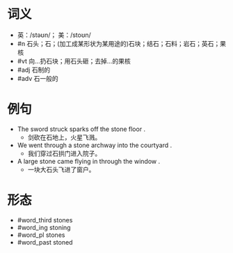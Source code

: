 # 词义
- 英：/stəʊn/； 美：/stoʊn/
- #n 石头；石；(加工成某形状为某用途的)石块；结石；石料；岩石；英石；果核
- #vt 向…扔石块；用石头砸；去掉…的果核
- #adj 石制的
- #adv 石一般的
# 例句
- The sword struck sparks off the stone floor .
	- 剑砍在石地上，火星飞溅。
- We went through a stone archway into the courtyard .
	- 我们穿过石拱门进入院子。
- A large stone came flying in through the window .
	- 一块大石头飞进了窗户。
# 形态
- #word_third stones
- #word_ing stoning
- #word_pl stones
- #word_past stoned
